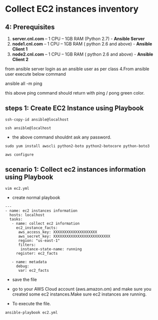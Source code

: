 # Collect EC2 instances inventory

## 4: Prerequisites

1.	**server.cnl.com** – 1 CPU – 1GB RAM (Python 2.7) - **Ansible Server**
2.	**node1.cnl.com** – 1 CPU – 1GB RAM ( python 2.6 and above) - **Ansible Client 1**
3.	**node2.cnl.com** – 1 CPU – 1GB RAM ( python 2.6 and above) - **Ansible Client 2**

from ansible server login as an ansible user as per class 4.From ansible user execute below command

ansible all -m ping

this above ping command should return with ping / pong green color.


## steps 1: Create EC2 Instance using Playbook

```
ssh-copy-id ansible@localhost
```

```
ssh ansible@localhost
```

- the above command shouldnt ask any password.


```
sudo yum install awscli python2-boto python2-botocore python-boto3
```

```
aws configure
```



## scenario 1: Collect ec2 instances information using Playbook


```
vim ec2.yml
```

- create normal playbook

```
---
- name: ec2 instances information
  hosts: localhost
  tasks:
   - name: collect ec2 information
     ec2_instance_facts:
      aws_access_key: XXXXXXXXXXXXXXXXXXXX
      aws_secret_key: XXXXXXXXXXXXXXXXXXXXXXXXXX
      region: "us-east-1"
      filters:
       instance-state-name: running
     register: ec2_facts

   - name: metadata
     debug: 
      var: ec2_facts
```
- save the file

- go to your AWS Cloud account (aws.amazon.om) and make sure you created some ec2 instances.Make sure ec2 instances are running.

- To execute the file.

```
ansible-playbook ec2.yml
```

